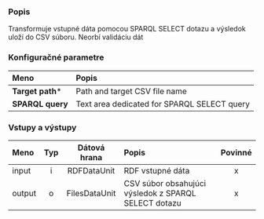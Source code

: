 ### Popis

Transformuje vstupné dáta pomocou SPARQL SELECT dotazu a výsledok uloží do CSV súboru. Neorbí validáciu dát

### Konfiguračné parametre

| Meno | Popis |
|:----|:----|
|**Target path*** | Path and target CSV file name |
|**SPARQL query**| Text area dedicated for SPARQL SELECT query | 

### Vstupy a výstupy

|Meno |Typ | Dátová hrana | Popis | Povinné |
|:--------|:------:|:------:|:-------------|:---------------------:|
|input  |i | RDFDataUnit   | RDF vstupné dáta |x|
|output |o | FilesDataUnit | CSV súbor obsahujúci výsledok z SPARQL SELECT dotazu |x|
